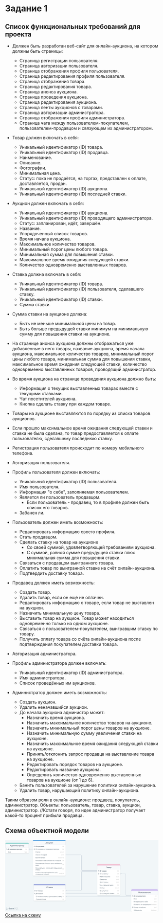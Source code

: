 # Задание 1

## Список функциональных требований для проекта
* Должен быть разработан веб-сайт для онлайн-аукциона, на котором должны быть страницы:
  * Страница регистрации пользователя.
  * Страница авторизации пользователя.
  * Страница отображения профиля пользователя.
  * Страница редактирования профиля пользователя.
  * Страница отображения товара.
  * Страница редактирования товара.
  * Страница анонса аукциона.
  * Страница проведения аукциона.
  * Страница редактирования аукциона.
  * Страница ленты аукционов с товарами.
  * Страница авторизации администратора.
  * Страница отображения профиля администратора.
  * Страница чата между пользователем-покупателем, пользователем-продавцом и связующем их администратором.

* Товар должен включать в себя:
  * Уникальный идентификатор (ID) товара.
  * Уникальный идентификатор (ID) продавца.
  * Наименование.
  * Описание.
  * Фотографии.
  * Минимальная цена.
  * Статус: пока не продаётся, на торгах, представлен к оплате, доставляется, продан.
  * Уникальный идентификатор (ID) аукциона.
  * Уникальный идентификатор (ID) последней ставки.

* Аукцион должен включать в себя:
  * Уникальный идентификатор (ID) аукциона.
  * Уникальный идентификатор (ID) проводящего администратора.
  * Статус: запланирован, идёт, завершён.
  * Название.  
  * Упорядоченный список товаров.
  * Время начала аукциона.
  * Максимальное количество товаров.
  * Минимальный порог цены любого товара.
  * Минимальная сумма для повышения ставки.
  * Максимальное время ожидания следующей ставки.
  * Количество одновременно выставленных товаров.

* Ставка должна включать в себя:
  * Уникальный идентификатор (ID) товара.
  * Уникальный идентификатор (ID) пользователя, сделавшего ставку.
  * Уникальный идентификатор (ID) ставки.
  * Сумма ставки.
* Сумма ставки на аукционе должна:
  * Быть не меньше минимальной цены на товар.
  * Быть больше предыдущей ставки минимум на минимальную сумму для повышения ставки на аукционе.

* На странице анонса аукциона должны отображаться уже добавленные в него товары, название аукциона, время начала аукциона, максимальное количество товаров, минимальный порог цены любого товара, минимальная сумма для повышения ставки, максимальное время ожидания следующей ставки, количество одновременно выставленных товаров, проводящий администратор.

* Во время аукциона на странице проведения аукциона должно быть:
  * Информация о текущих выставленных товарах вместе с текущими ставками.
  * Чат посетителей аукциона.
  * Кнопка сделать ставку при каждом товаре.
* Товары на аукционе выставляются по порядку из списка товаров аукционов.
* Если прошло максимальное время ожидания следующей ставки и ставка не была сделана, то товар предоставляется к оплате пользователю, сделавшему последнюю ставку.

* Регистрация пользователя происходит по номеру мобильного телефона.
* Авторизация пользователя.

* Профиль пользователя должен включать:
  * Уникальный идентификатор (ID) пользователя. 
  * Имя пользователя.
  * Информация "о себе", заполняемая пользователем.
  * Является ли пользователь продавцом.
    * Если пользователь - продавец, то в профиле должен быть список его товаров.
  * Забанен ли.

* Пользователь должен иметь возможность:
  * Редактировать информацию своего профиля.
  * Стать продавцом.
  * Сделать ставку на товар на аукционе
    * Со своей суммой, удовлетворяющей требованиям аукциона.
    * С суммой, равной сумме предыдущей ставки плюс минимальная сумма для повышения ставки.
  * Связаться с продавцом выигранного товара.
  * Оплатить товар по выигранной ставке на счёт онлайн-аукциона.
  * Подтвердить доставку товара.
 
* Продавец должен иметь возможность:
  * Создать товар.
  * Удалить товар, если он ещё не оплачен.
  * Редактировать информацию о товаре, если товар не выставлен на аукцион.
  * Назначить минимальную цену товара.
  * Выставить товар на аукцион. Товар может находиться одновременно только на одном аукционе.
  * Связаться с пользователем-покупателем, выигравшим ставку по товару.
  * Получить оплату товара со счёта онлайн-аукциона после подтверждения покупателем доставки товара.

* Авторизация администратора.
* Профиль администратора должен включать:
  * Уникальный идентификатор (ID) администратора. 
  * Имя администратора.
  * Список проведённых им аукционов.

* Администратор должен иметь возможность:
  * Создать аукцион.
  * Удалить неначавшийся аукцион.
  * До начала аукциона администор может:
    * Назначить время аукциона.
    * Назначить максимальное количество товаров на аукционе.
    * Назначить минимальный порог цены товаров на аукционе.
    * Назначить минимальную сумму увеличения ставки на аукционе.
    * Назначить максимальное время ожидания следующей ставки на аукционе.
    * Принять/отклонить запрос продавца на выставление товара на аукционе.
    * Редактировать порядок товаров на аукционе.
    * Редактировать название аукциона.
    * Определить количество одновременно выставленных товаров на аукционе (от 1 до 6).
  * Банить пользователей за нарушение политики онлайн-аукциона.
  * Удалить товар, нарушающий политику онлайн-аукциона.

Таким образом роли в онлайн-аукционе: продавец, покупатель, администратор.
Объекты: пользователь, товар, ставка, аукцион, администратор.
//Кстати говоря, по идее администратор получает какой-то процент прибыли продавца.

## Схема объектной модели
![Схема](схемка.png)
[Ссылка на схему](https://drawsql.app/hse-4/diagrams/aukcion#)
